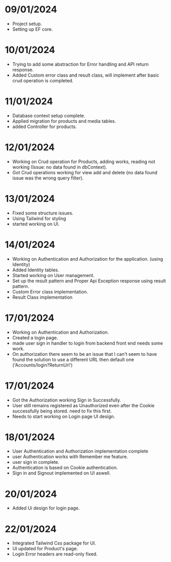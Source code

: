 # 09/01/2024 
- Project setup.
- Setting up EF core.

# 10/01/2024
- Trying to add some abstraction for Error handling and API return response.
- Added Custom error class and result class, will implement after basic crud operation is completed.

# 11/01/2024
- Database context setup complete.
- Applied migration for products and media tables.
- added Controller for products.

# 12/01/2024 
- Working on Crud operation for Products, adding works, reading not working (Issue: no data found in dbContext).
- Got Crud operations working for view add and delete (no data found issue was the wrong query filter).

# 13/01/2024 
- Fixed some structure issues.
- Using Tailwind for styling 
- started working on UI.

# 14/01/2024 
- Working on Authentication and Authorization for the application. (using Identity)
- Added Identity tables.
- Started working on User management.
- Set up the result pattern and Proper Api Exception response using result pattern.
- Custom Error class implementation.
- Result Class implementation

# 17/01/2024
- Working on Authentication and Authorization.
- Created a login page.
- made user sign in handler to login from backend front end needs some work.
- On authorization there seem to be an issue that I can't seem to have found the solution to use a different URL then default one ('Accounts/login?ReturnUrl')

# 17/01/2024
- Got the Authorization working Sign in Successfully.
- User still remains registered as Unauthorized even after the Cookie successfully being stored. need to fix this first.
- Needs to start working on Login page UI design.

# 18/01/2024
- User Authentication and Authorization implementation complete
- user Authentication works with Remember me feature.
- user sign in complete.
- Authentication is based on Cookie authentication.
- Sign in and Signout implemented on UI aswell.

# 20/01/2024 
- Added Ui design for login page.

# 22/01/2024 
- Integrated Tailwind Css package for UI.
- UI updated for Product's page.
- Login Error headers are read-only fixed.